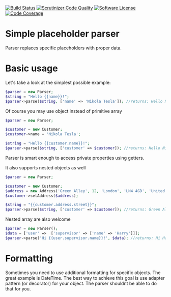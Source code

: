 [![Build Status](http://img.shields.io/travis/ayeo/parser.svg?style=flat-square)](https://travis-ci.org/ayeo/parser)
[![Scrutinizer Code Quality](http://img.shields.io/scrutinizer/g/ayeo/parser.svg?style=flat-square)](https://scrutinizer-ci.com/g/ayeo/parser/build-status/master)
[![Software License](https://img.shields.io/badge/license-MIT-brightgreen.svg?style=flat-square)](license.md)
[![Code Coverage](https://img.shields.io/scrutinizer/coverage/g/ayeo/parser/master.svg?style=flat-square)](https://scrutinizer-ci.com/g/ayeo/parser/?branch=master)

# Simple placeholder parser

Parser replaces specific placeholders with proper data. 

Basic usage
===========

Let's take a look at the simplest possible example:

```php
$parser = new Parser;
$string = "Hello {{name}}!";
$parser->parse($string, ['name' => 'Nikola Tesla']); //returns: Hello Nikola Tesla!
```

Of course you may use object instead of primitive array

```php
$parser = new Parser;

$customer = new Customer;
$customer->name = 'Nikola Tesla';

$string = "Hello {{customer.name}}!";
$parser->parse($string, ['customer' => $customer]); //returns: Hello Nikola Tesla!
```

Parser is smart enough to access private properties using getters.

It also supports nested objects as well

```php
$parser = new Parser;

$customer = new Customer;
$address = new Address('Green Alley', 12, 'London', 'LN4 4GD', 'United Kingdom');
$customer->setAddress($address);

$string = "{{customer.address.street}}";
$parser->parse($string, ['customer' => $customer]); //returns: Green Alley
```

Nested array are also welcome

```php
$parser = new Parser();
$data = ['user' =>  ['supervisor' => ['name' => 'Harry']]];
$parser->parse('Hi {{user.supervisor.name}}!', $data); //returns: Hi Harry!
```

Formatting
==========

Sometimes you need to use additional formatting for specific objects. The great example is DateTime. The best way to 
achieve this goal is use adapter pattern (or decorator) for your object. The parser shouldnt be able to do that for you.
